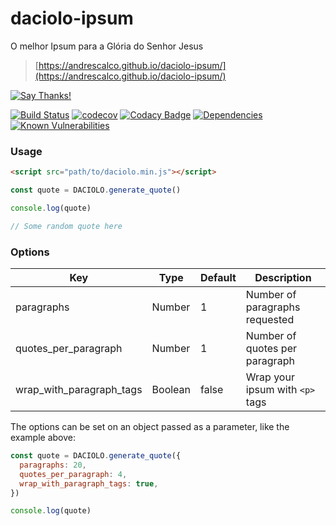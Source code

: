 # daciolo-ipsum
O melhor Ipsum para a Glória do Senhor Jesus
> [https://andrescalco.github.io/daciolo-ipsum/](https://andrescalco.github.io/daciolo-ipsum/)

[![Say Thanks!](https://img.shields.io/badge/Say%20Thanks-!-1EAEDB.svg?longCache=true&style=for-the-badge)](https://saythanks.io/to/andrescalco)

[![Build Status](https://img.shields.io/travis/andrescalco/daciolo-ipsum.svg?style=flat-square)](https://travis-ci.org/andrescalco/daciolo-ipsum)
[![codecov](https://img.shields.io/codecov/c/github/andrescalco/daciolo-ipsum.svg?style=flat-square)](https://codecov.io/gh/andrescalco/daciolo-ipsum)
[![Codacy Badge](https://img.shields.io/codacy/grade/39abaa6b730941728b1e553e73e10b1e.svg?style=flat-square)](https://www.codacy.com/project/andrescalco/daciolo-ipsum/dashboard?utm_source=github.com&amp;utm_medium=referral&amp;utm_content=andrescalco/daciolo-ipsum&amp;utm_campaign=Badge_Grade_Dashboard)
[![Dependencies](https://david-dm.org/andrescalco/daciolo-ipsum.svg?style=flat-square)](https://codeclimate.com/github/andrescalco/daciolo-ipsum/master/package.json)
[![Known Vulnerabilities](https://snyk.io/test/github/andrescalco/daciolo-ipsum/badge.svg?style=flat-square&targetFile=package.json)](https://snyk.io/test/github/andrescalco/daciolo-ipsum?targetFile=package.json)

### Usage
``` html
<script src="path/to/daciolo.min.js"></script>
```

``` javascript
const quote = DACIOLO.generate_quote()

console.log(quote)

// Some random quote here
```

### Options

Key | Type | Default | Description
--- | --- | --- | ---
paragraphs | Number | 1 | Number of paragraphs requested
quotes_per_paragraph | Number | 1 | Number of quotes per paragraph
wrap_with_paragraph_tags | Boolean | false | Wrap your ipsum with `<p>` tags

The options can be set on an object passed as a parameter, like the example above:

``` javascript
const quote = DACIOLO.generate_quote({
  paragraphs: 20,
  quotes_per_paragraph: 4,
  wrap_with_paragraph_tags: true,
})

console.log(quote)
```
